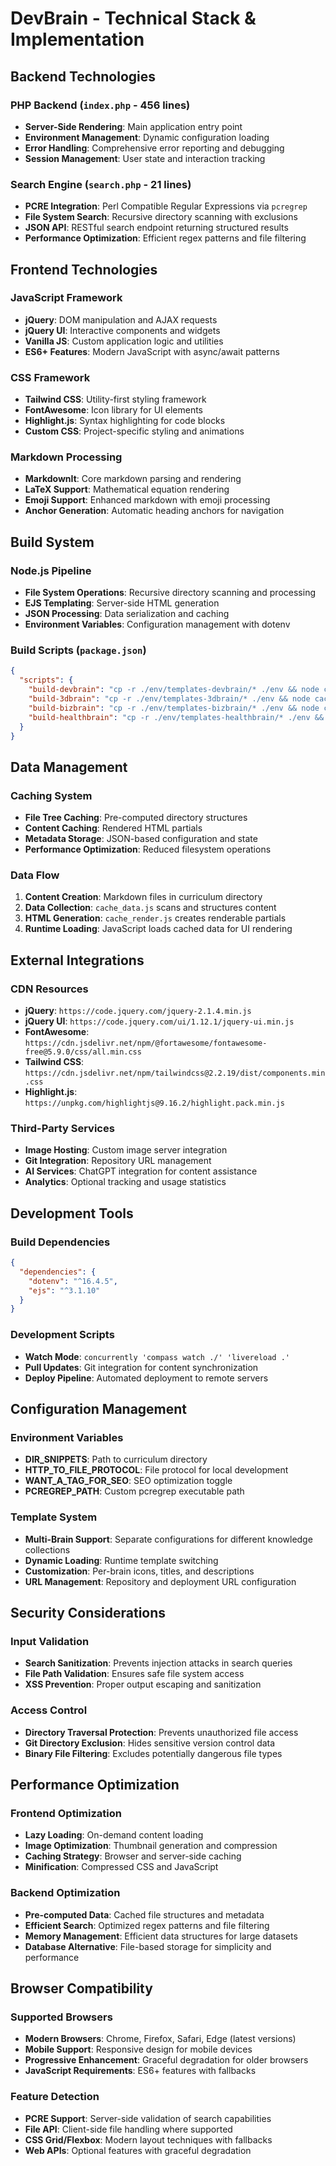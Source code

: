 # DevBrain - Technical Stack & Implementation

## Backend Technologies

### PHP Backend (`index.php` - 456 lines)
- **Server-Side Rendering**: Main application entry point
- **Environment Management**: Dynamic configuration loading
- **Error Handling**: Comprehensive error reporting and debugging
- **Session Management**: User state and interaction tracking

### Search Engine (`search.php` - 21 lines)
- **PCRE Integration**: Perl Compatible Regular Expressions via `pcregrep`
- **File System Search**: Recursive directory scanning with exclusions
- **JSON API**: RESTful search endpoint returning structured results
- **Performance Optimization**: Efficient regex patterns and file filtering

## Frontend Technologies

### JavaScript Framework
- **jQuery**: DOM manipulation and AJAX requests
- **jQuery UI**: Interactive components and widgets
- **Vanilla JS**: Custom application logic and utilities
- **ES6+ Features**: Modern JavaScript with async/await patterns

### CSS Framework
- **Tailwind CSS**: Utility-first styling framework
- **FontAwesome**: Icon library for UI elements
- **Highlight.js**: Syntax highlighting for code blocks
- **Custom CSS**: Project-specific styling and animations

### Markdown Processing
- **MarkdownIt**: Core markdown parsing and rendering
- **LaTeX Support**: Mathematical equation rendering
- **Emoji Support**: Enhanced markdown with emoji processing
- **Anchor Generation**: Automatic heading anchors for navigation

## Build System

### Node.js Pipeline
- **File System Operations**: Recursive directory scanning and processing
- **EJS Templating**: Server-side HTML generation
- **JSON Processing**: Data serialization and caching
- **Environment Variables**: Configuration management with dotenv

### Build Scripts (`package.json`)
```json
{
  "scripts": {
    "build-devbrain": "cp -r ./env/templates-devbrain/* ./env && node cache_data.js && node cache_render.js",
    "build-3dbrain": "cp -r ./env/templates-3dbrain/* ./env && node cache_data.js && node cache_render.js",
    "build-bizbrain": "cp -r ./env/templates-bizbrain/* ./env && node cache_data.js && node cache_render.js",
    "build-healthbrain": "cp -r ./env/templates-healthbrain/* ./env && node cache_data.js && node cache_render.js"
  }
}
```

## Data Management

### Caching System
- **File Tree Caching**: Pre-computed directory structures
- **Content Caching**: Rendered HTML partials
- **Metadata Storage**: JSON-based configuration and state
- **Performance Optimization**: Reduced filesystem operations

### Data Flow
1. **Content Creation**: Markdown files in curriculum directory
2. **Data Collection**: `cache_data.js` scans and structures content
3. **HTML Generation**: `cache_render.js` creates renderable partials
4. **Runtime Loading**: JavaScript loads cached data for UI rendering

## External Integrations

### CDN Resources
- **jQuery**: `https://code.jquery.com/jquery-2.1.4.min.js`
- **jQuery UI**: `https://code.jquery.com/ui/1.12.1/jquery-ui.min.js`
- **FontAwesome**: `https://cdn.jsdelivr.net/npm/@fortawesome/fontawesome-free@5.9.0/css/all.min.css`
- **Tailwind CSS**: `https://cdn.jsdelivr.net/npm/tailwindcss@2.2.19/dist/components.min.css`
- **Highlight.js**: `https://unpkg.com/highlightjs@9.16.2/highlight.pack.min.js`

### Third-Party Services
- **Image Hosting**: Custom image server integration
- **Git Integration**: Repository URL management
- **AI Services**: ChatGPT integration for content assistance
- **Analytics**: Optional tracking and usage statistics

## Development Tools

### Build Dependencies
```json
{
  "dependencies": {
    "dotenv": "^16.4.5",
    "ejs": "^3.1.10"
  }
}
```

### Development Scripts
- **Watch Mode**: `concurrently 'compass watch ./' 'livereload .'`
- **Pull Updates**: Git integration for content synchronization
- **Deploy Pipeline**: Automated deployment to remote servers

## Configuration Management

### Environment Variables
- **DIR_SNIPPETS**: Path to curriculum directory
- **HTTP_TO_FILE_PROTOCOL**: File protocol for local development
- **WANT_A_TAG_FOR_SEO**: SEO optimization toggle
- **PCREGREP_PATH**: Custom pcregrep executable path

### Template System
- **Multi-Brain Support**: Separate configurations for different knowledge collections
- **Dynamic Loading**: Runtime template switching
- **Customization**: Per-brain icons, titles, and descriptions
- **URL Management**: Repository and deployment URL configuration

## Security Considerations

### Input Validation
- **Search Sanitization**: Prevents injection attacks in search queries
- **File Path Validation**: Ensures safe file system access
- **XSS Prevention**: Proper output escaping and sanitization

### Access Control
- **Directory Traversal Protection**: Prevents unauthorized file access
- **Git Directory Exclusion**: Hides sensitive version control data
- **Binary File Filtering**: Excludes potentially dangerous file types

## Performance Optimization

### Frontend Optimization
- **Lazy Loading**: On-demand content loading
- **Image Optimization**: Thumbnail generation and compression
- **Caching Strategy**: Browser and server-side caching
- **Minification**: Compressed CSS and JavaScript

### Backend Optimization
- **Pre-computed Data**: Cached file structures and metadata
- **Efficient Search**: Optimized regex patterns and file filtering
- **Memory Management**: Efficient data structures for large datasets
- **Database Alternative**: File-based storage for simplicity and performance

## Browser Compatibility

### Supported Browsers
- **Modern Browsers**: Chrome, Firefox, Safari, Edge (latest versions)
- **Mobile Support**: Responsive design for mobile devices
- **Progressive Enhancement**: Graceful degradation for older browsers
- **JavaScript Requirements**: ES6+ features with fallbacks

### Feature Detection
- **PCRE Support**: Server-side validation of search capabilities
- **File API**: Client-side file handling where supported
- **CSS Grid/Flexbox**: Modern layout techniques with fallbacks
- **Web APIs**: Optional features with graceful degradation
